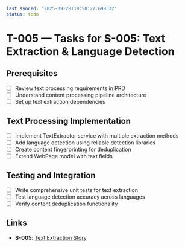 ```yaml
last_synced: '2025-09-28T19:58:27.698332'
status: todo
```

# T-005 — Tasks for S-005: Text Extraction & Language Detection

## Prerequisites
- [ ] Review text processing requirements in PRD
- [ ] Understand content processing pipeline architecture
- [ ] Set up text extraction dependencies

## Text Processing Implementation
- [ ] Implement TextExtractor service with multiple extraction methods
- [ ] Add language detection using reliable detection libraries
- [ ] Create content fingerprinting for deduplication
- [ ] Extend WebPage model with text fields

## Testing and Integration
- [ ] Write comprehensive unit tests for text extraction
- [ ] Test language detection accuracy across languages
- [ ] Verify content deduplication functionality

## Links
- **S-005**: [Text Extraction Story](../stories/S-005-text-extraction.md)
